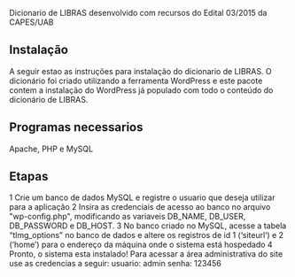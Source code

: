 Dicionario de LIBRAS desenvolvido com recursos do Edital 03/2015 da CAPES/UAB

## Instalação
A seguir estao as instruções para instalação do dicionario de LIBRAS. O dicionário foi criado utilizando a ferramenta WordPress e este pacote contem a instalação do WordPress já populado com todo o conteúdo do dicionário de LIBRAS. 

## Programas necessarios
Apache, PHP e MySQL

## Etapas
1 Crie um banco de dados MySQL e registre o usuario que deseja utilizar para a aplicação
2 Insira as credenciais de acesso ao banco no arquivo "wp-config.php", modificando as variaveis DB_NAME, DB_USER, DB_PASSWORD e DB_HOST.
3 No banco criado no MySQL, acesse a tabela “tlmg_options” no banco de dados e altere os registros de id 1 (‘siteurl’) e 2 (‘home’) para o endereço da máquina onde o sistema está hospedado
4 Pronto, o sistema esta instalado! Para acessar a área administrativa do site use as credencias a seguir:
  usuario: admin
  senha: 123456
